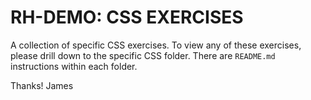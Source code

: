 # RH-DEMO: CSS EXERCISES

A collection of specific CSS exercises. To view any of these exercises, please drill down to the specific CSS folder. There are `README.md` instructions within each folder.

Thanks!
James